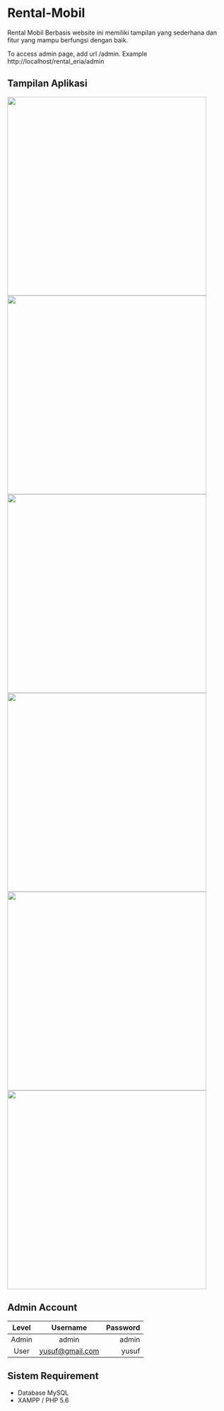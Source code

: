 # Rental-Mobil
Rental Mobil Berbasis website ini memiliki tampilan yang sederhana dan fitur yang mampu berfungsi dengan baik.

To access admin page, add url /admin. Example http://localhost/rental_eria/admin

## Tampilan Aplikasi
<img width="450px;" src="https://github.com/viddokta/rental-eria/blob/main/assets/ss1.png"/>
<img width="450px;" src="https://github.com/viddokta/rental-eria/blob/main/assets/ss2.png"/>
<img width="450px;" src="https://github.com/viddokta/rental-eria/blob/main/assets/ss3.png"/>
<img width="450px;" src="https://github.com/viddokta/rental-eria/blob/main/assets/ss4.png"/>
<img width="450px;" src="https://github.com/viddokta/rental-eria/blob/main/assets/ss5.png"/>
<img width="450px;" src="https://github.com/viddokta/rental-eria/blob/main/assets/ss6.png"/>

## Admin Account
|   Level   |     Username      | Password |
|:---------:|:-----------------:|---------:|
| Admin     |  admin            | admin    |
| User      |  yusuf@gmail.com  | yusuf    |

## Sistem Requirement
- Database MySQL
- XAMPP / PHP 5.6
